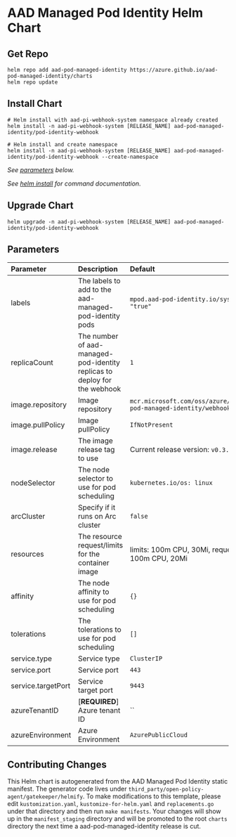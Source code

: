 # AAD Managed Pod Identity Helm Chart

## Get Repo

```console
helm repo add aad-pod-managed-identity https://azure.github.io/aad-pod-managed-identity/charts
helm repo update
```

## Install Chart

```console
# Helm install with aad-pi-webhook-system namespace already created
helm install -n aad-pi-webhook-system [RELEASE_NAME] aad-pod-managed-identity/pod-identity-webhook

# Helm install and create namespace
helm install -n aad-pi-webhook-system [RELEASE_NAME] aad-pod-managed-identity/pod-identity-webhook --create-namespace
```

_See [parameters](#parameters) below._

_See [helm install](https://helm.sh/docs/helm/helm_install/) for command documentation._

## Upgrade Chart

```console
helm upgrade -n aad-pi-webhook-system [RELEASE_NAME] aad-pod-managed-identity/pod-identity-webhook
```

## Parameters

| Parameter          | Description                                                               | Default                                                        |
| :----------------- | :------------------------------------------------------------------------ | :------------------------------------------------------------- |
| labels             | The labels to add to the aad-managed-pod-identity pods                    | `mpod.aad-pod-identity.io/system: "true"`                      |
| replicaCount       | The number of aad-managed-pod-identity replicas to deploy for the webhook | `1`                                                            |
| image.repository   | Image repository                                                          | `mcr.microsoft.com/oss/azure/aad-pod-managed-identity/webhook` |
| image.pullPolicy   | Image pullPolicy                                                          | `IfNotPresent`                                                 |
| image.release      | The image release tag to use                                              | Current release version: `v0.3.0`                              |
| nodeSelector       | The node selector to use for pod scheduling                               | `kubernetes.io/os: linux`                                      |
| arcCluster         | Specify if it runs on Arc cluster                                         | `false`                                                        |
| resources          | The resource request/limits for the container image                       | limits: 100m CPU, 30Mi, requests: 100m CPU, 20Mi               |
| affinity           | The node affinity to use for pod scheduling                               | `{}`                                                           |
| tolerations        | The tolerations to use for pod scheduling                                 | `[]`                                                           |
| service.type       | Service type                                                              | `ClusterIP`                                                    |
| service.port       | Service port                                                              | `443`                                                          |
| service.targetPort | Service target port                                                       | `9443`                                                         |
| azureTenantID      | [**REQUIRED**] Azure tenant ID                                            | ``                                                             |
| azureEnvironment   | Azure Environment                                                         | `AzurePublicCloud`                                             |

## Contributing Changes

This Helm chart is autogenerated from the AAD Managed Pod Identity static manifest. The generator code lives under `third_party/open-policy-agent/gatekeeper/helmify`. To make modifications to this template, please edit `kustomization.yaml`, `kustomize-for-helm.yaml` and `replacements.go` under that directory and then run `make manifests`. Your changes will show up in the `manifest_staging` directory and will be promoted to the root `charts` directory the next time a aad-pod-managed-identity release is cut.
